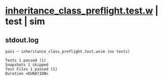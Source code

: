# [inheritance_class_preflight.test.w](../../../../../examples/tests/valid/inheritance_class_preflight.test.w) | test | sim

## stdout.log
```log
pass ─ inheritance_class_preflight.test.wsim (no tests)

Tests 1 passed (1)
Snapshots 1 skipped
Test Files 1 passed (1)
Duration <DURATION>
```

